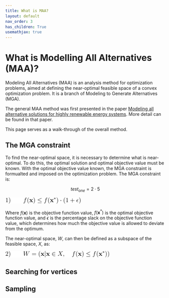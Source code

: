 ```yaml
---
title: What is MAA?
layout: default
nav_order: 3
has_children: True
usemathjax: true
---
```


# What is Modelling All Alternatives (MAA)?

Modeling All Alternatives (MAA) is an analysis method for optimization problems, aimed at defining the near-optimal feasible space of a convex optimization problem. It is a branch of Modeling to Generate Alternatives (MGA).

The general MAA method was first presented in the paper [Modeling all alternative solutions for highly renewable energy systems](https://doi.org/10.1016/j.energy.2021.121294). More detail can be found in that paper.

This page serves as a walk-through of the overall method.

## The MGA constraint

To find the near-optimal space, it is necessary to determine what is near-optimal. To do this, the optimal solution and optimal objective value must be known. With the optimal objective value known, the MGA constraint is formualted and imposed on the optimization problem. The MGA constraint is:

$$test_{one} = 2 \cdot 5$$

<!---

$1) \qquad f(\mathbf{x}) \leq f(\mathbf{x}^*) \cdot (1+\epsilon)$

-->

![](mga_constraint.png)

Where $f(\mathbf{x}$) is the objective function value, $f(\mathbf{x}^*)$ is the optimal objective function value, and $\epsilon$ is the percentage slack on the objective function value, which determines how much the objective value is allowed to deviate from the optimum.

The near-optimal space, $W$, can then be defined as a subspace of the feasible space, $X$, as:

<!--
$2) \qquad W = (\mathbf{x}|\mathbf{x} \in X, \quad f(\mathbf{x}) \leq f(\mathbf{x}^*) )$ 
-->

![](near_optimal_space_definition.png)

## Searching for vertices

## Sampling
